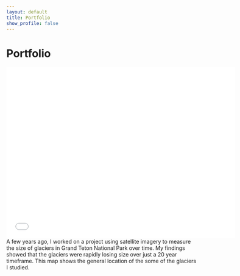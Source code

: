 ```yaml
---
layout: default
title: Portfolio
show_profile: false
---
```


# Portfolio

<embed type="text/html" src="/img/glacier.html" width="600" height="450">
A few years ago, I worked on a project using satellite imagery to measure the size of glaciers in Grand Teton National Park over time. My findings showed that the glaciers were rapidly losing size over just a 20 year timeframe. This map shows the general location of the some of the glaciers I studied. 

